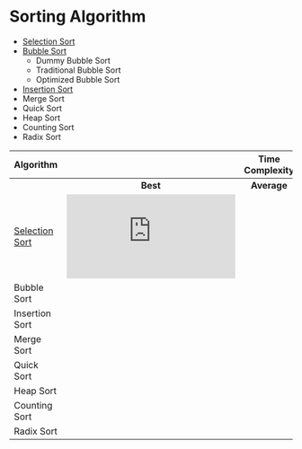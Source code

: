 # Sorting Algorithm

- [Selection Sort](https://github.com/debajyotikarmaker/python_sorting_console_app/tree/master/selection_sort)
- [Bubble Sort](https://github.com/debajyotikarmaker/python_sorting_console_app/tree/master/bubble_sort)
  - Dummy Bubble Sort
  - Traditional Bubble Sort
  - Optimized Bubble Sort
- [Insertion Sort](https://github.com/debajyotikarmaker/python_sorting_console_app/tree/master/insertion_sort)
- Merge Sort
- Quick Sort
- Heap Sort
- Counting Sort
- Radix Sort

| Algorithm                                                                                                    |                                                                                    | Time Complexity |           | Space Complexity |
| ------------------------------------------------------------------------------------------------------------ | :--------------------------------------------------------------------------------: | :-------------: | :-------: | :--------------: |
|                                                                                                              |                                      **Best**                                      |   **Average**   | **Worst** |    **Worst**     |
| [Selection Sort](https://github.com/debajyotikarmaker/python_sorting_console_app/tree/master/selection_sort) | ![omega](https://latex.codecogs.com/svg.latex?%5Chuge%20%5COmega%28n%20log%20n%29) |                 |           |                  |
| Bubble Sort                                                                                                  |                                                                                    |                 |           |                  |
| Insertion Sort                                                                                               |                                                                                    |                 |           |                  |
| Merge Sort                                                                                                   |                                                                                    |                 |           |                  |
| Quick Sort                                                                                                   |                                                                                    |                 |           |                  |
| Heap Sort                                                                                                    |                                                                                    |                 |           |                  |
| Counting Sort                                                                                                |                                                                                    |                 |           |                  |
| Radix Sort                                                                                                   |                                                                                    |                 |           |                  |
